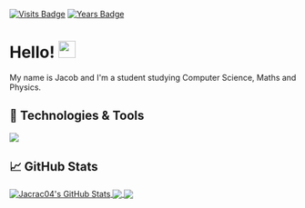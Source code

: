 [![Visits Badge](https://badges.pufler.dev/visits/Jacrac04/Jacrac04)](https://github.com/Jacrac04)
[![Years Badge](https://badges.pufler.dev/years/Jacrac04)](https://github.com/Jacrac04)
# Hello! <img src="https://raw.githubusercontent.com/MartinHeinz/MartinHeinz/master/wave.gif" width="30px">
My name is Jacob and I'm a student studying Computer Science, Maths and Physics. 
## 🔧 Technologies & Tools
![](https://img.shields.io/badge/Code-Python-informational?style=flat&logo=python&logoColor=white&color=blue)

## &#x1f4c8; GitHub Stats
<a href="https://github.com/Jacrac04/Jacrac04">
  <img align="center" src="https://github-readme-stats.vercel.app/api?username=Jacrac04&count_private=true&show_icons=true&theme=github_dark&line_height=27" alt="Jacrac04's GitHub Stats"/>
</a>
<a href="https://github.com/Jacrac04/Jacrac04">
  <img align="center" src="https://github-readme-stats.vercel.app/api/top-langs/?username=Jacrac04&theme=github_dark&exclude_repo=&  <img align="center" src="https://github-readme-stats.vercel.app/api/top-langs/?username=Jacrac04&theme=github_dark&exclude_repo=&langs_count=3"/>
</a>

<a href="https://github.com/Jacrac04/DFM-Bot">
  <img align="center" src="https://github-readme-stats.vercel.app/api/pin?username=Jacrac04&repo=DFM-Bot&show_owner=True&theme=github_dark" />
</a>


